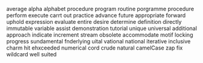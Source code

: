 average
alpha  alphabet
procedure program routine porgramme procedure
perform execute carrt out 
practice
advance
future
appropriate
forward
uphold
expression
evaluate
entire
desire
determine
definition
directly
immutable
variable
assist
demonstration
tutorial
unique
universal
additional
approach
indicate
increment
stream
obsolete
accommodate
motif
locking
progress
sundamental
fnderlying
uital
vational
national
iterative
inclusive
charm
hit
ehxceeded
numerical
cord
crude natural
camelCase
zap fix
wildcard
well suited

